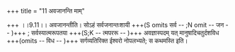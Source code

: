 +++
title = "11 अवजानन्ति माम्"

+++
।।9.11।। अवजानन्तीति। सोऽहं सर्वजनान्तःशायी +++(S omits सर्व -- ;N omit -- जन -- )+++ ; सर्वस्यात्मरूपतया +++(S;K -- त्मपररू -- )+++ अवज्ञास्पदम् यत् मानुषादिचतुर्दशविध +++(omits -- विध -- )+++ सर्गव्यतिरिक्त ईश्वरो नोपलभ्यते; स कथमस्ति इति।
